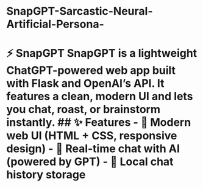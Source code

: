 # SnapGPT-Sarcastic-Neural-Artificial-Persona-
# ⚡ SnapGPT    SnapGPT is a **lightweight ChatGPT-powered web app** built with **Flask** and **OpenAI’s API**.   It features a clean, modern UI and lets you chat, roast, or brainstorm instantly.    ## ✨ Features - 🎨 Modern web UI (HTML + CSS, responsive design)   - 💬 Real-time chat with AI (powered by GPT)   - 📝 Local chat history storage 
